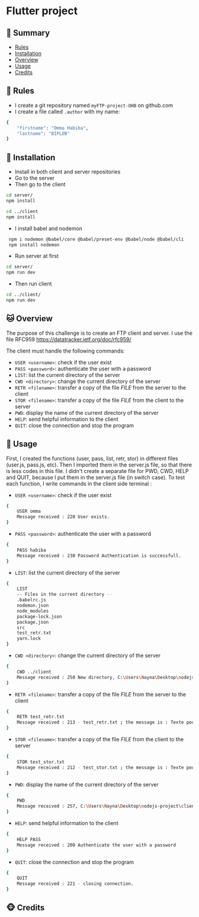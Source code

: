 <div id="top"></div>

# Flutter project 

## <a name='TOC'>🐼 Summary</a>

* [Rules](#rules)
* [Installation](#installation)
* [Overview](#overview)
* [Usage](#usage)
* [Credits](#credits)

## <a name='rules'>🦊 Rules</a>

* I create a git repository named `myFTP-project-OHB` on github.com
* I create a file called `.author` with my name:

```sh
{
    "firstname": "Omma Habiba",
    "lastname": "BIPLOB"
}
```

## <a name='installation'>🐨 Installation</a> 

* Install in both client and server repositories
* Go to the server 
* Then go to the client

```bash
cd server/
npm install

cd ../client
npm install
```

* I install babel and nodemon
````sh
 npm i nodemon @babel/core @babel/preset-env @babel/node @babel/cli
 npm install nodemon
 ````
 
 * Run server at first
```bash
cd server/
npm run dev
```

* Then run client
```bash
cd ../client/
npm run dev
```

## <a name='overview'>🐱 Overview</a>

The purpose of this challenge is to create an FTP client and server.
I use the file RFC959 https://datatracker.ietf.org/doc/rfc959/

The client must handle the following commands:

* `USER <username>`: check if the user exist
* `PASS <password>`: authenticate the user with a password
* `LIST`: list the current directory of the server
* `CWD <directory>`: change the current directory of the server
* `RETR <filename>`: transfer a copy of the file _FILE_ from the server to the client
* `STOR <filename>`: transfer a copy of the file _FILE_ from the client to the server
* `PWD`: display the name of the current directory of the server
* `HELP`: send helpful information to the client
* `QUIT`: close the connection and stop the program

## <a name='usage'>🦄 Usage</a>

First, I created the functions (user, pass, list, retr, stor) in different files (user.js, pass.js, etc). 
Then I imported them in the server.js file, so that there is less codes in this file. I didn't create a separate file for PWD, CWD, HELP and QUIT, because I put them in the server.js file (in switch case).
To test each function, I write commands in the client side terminal : 

* `USER <username>`: check if the user exist
```sh
{
    USER omma
    Message received : 220 User exists.
}
```

* `PASS <password>`: authenticate the user with a password
```sh
{
    PASS habiba
    Message received : 230 Password Authentication is successfull.
}
```

* `LIST`: list the current directory of the server
```sh
{
    LIST
    -- Files in the current directory --
    .babelrc.js
    nodemon.json
    node_modules
    package-lock.json
    package.json
    src
    test_retr.txt
    yarn.lock
}
```

* `CWD <directory>`: change the current directory of the server
```sh
{
    CWD ../client
    Message received : 250 New directory, C:\Users\Nayna\Desktop\nodejs-project\client 
}
```

* `RETR <filename>`: transfer a copy of the file _FILE_ from the server to the client
```sh
{
    RETR test_retr.txt
    Message received : 213 - test_retr.txt ; the message is : Texte pour tester le fonctionnement de RETR. Pour executer, faire : RETR test_retr.txt. Une copie de ce fichier         apparaitra dans le dossier client. 
}
```

* `STOR <filename>`: transfer a copy of the file _FILE_ from the client to the server
```sh
{
    STOR test_stor.txt
    Message received : 212 - test_stor.txt ; the message is : Texte pour tester le fonctionnement de STOR. Pour executer, faire : STOR test_stor.txt. Une copie de ce fichier         apparaitra dans le dossier server.
}
```

* `PWD`: display the name of the current directory of the server
```sh
{
    PWD
    Message received : 257, C:\Users\Nayna\Desktop\nodejs-project\client
}
```

* `HELP`: send helpful information to the client
```sh
{
    HELP PASS
    Message received : 200 Authenticate the user with a password
}
```

* `QUIT`: close the connection and stop the program
```sh
{
    QUIT
    Message received : 221 - closing connection.
}
```

## <a name='credits'>🐵 Credits</a>
 
 
